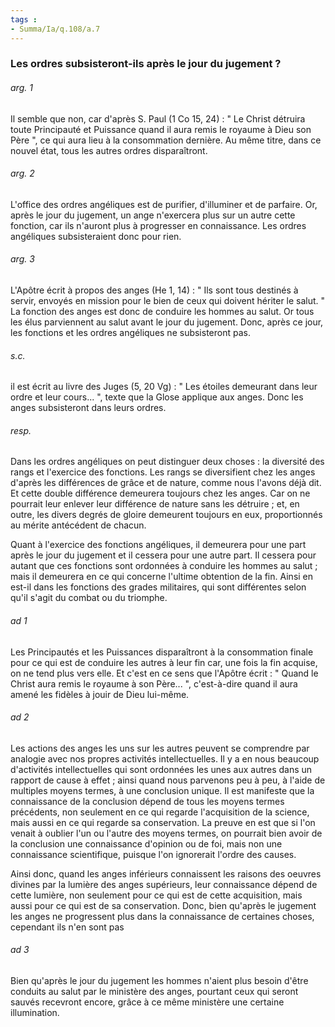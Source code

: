 ```yaml
---
tags : 
- Summa/Ia/q.108/a.7
---
```


### Les ordres subsisteront-ils après le jour du jugement ?



###### arg. 1
Il semble que non, car d'après S. Paul (1 Co 15, 24) : " Le Christ détruira toute Principauté et Puissance quand il aura remis le royaume à Dieu son Père ", ce qui aura lieu à la consommation dernière. Au même titre, dans ce nouvel état, tous les autres ordres disparaîtront. 

###### arg. 2
L'office des ordres angéliques est de purifier, d'illuminer et de parfaire. Or, après le jour du jugement, un ange n'exercera plus sur un autre cette fonction, car ils n'auront plus à progresser en connaissance. Les ordres angéliques subsisteraient donc pour rien. 

###### arg. 3
L'Apôtre écrit à propos des anges (He 1, 14) : " Ils sont tous destinés à servir, envoyés en mission pour le bien de ceux qui doivent hériter le salut. " La fonction des anges est donc de conduire les hommes au salut. Or tous les élus parviennent au salut avant le jour du jugement. Donc, après ce jour, les fonctions et les ordres angéliques ne subsisteront pas. 

###### s.c.
il est écrit au livre des Juges (5, 20 Vg) : " Les étoiles demeurant dans leur ordre et leur cours... ", texte que la Glose applique aux anges. Donc les anges subsisteront dans leurs ordres. 

###### resp.
Dans les ordres angéliques on peut distinguer deux choses : la diversité des rangs et l'exercice des fonctions. Les rangs se diversifient chez les anges d'après les différences de grâce et de nature, comme nous l'avons déjà dit. Et cette double différence demeurera toujours chez les anges. Car on ne pourrait leur enlever leur différence de nature sans les détruire ; et, en outre, les divers degrés de gloire demeurent toujours en eux, proportionnés au mérite antécédent de chacun. 

Quant à l'exercice des fonctions angéliques, il demeurera pour une part après le jour du jugement et il cessera pour une autre part. Il cessera pour autant que ces fonctions sont ordonnées à conduire les hommes au salut ; mais il demeurera en ce qui concerne l'ultime obtention de la fin. Ainsi en est-il dans les fonctions des grades militaires, qui sont différentes selon qu'il s'agit du combat ou du triomphe. 

###### ad 1
Les Principautés et les Puissances disparaîtront à la consommation finale pour ce qui est de conduire les autres à leur fin car, une fois la fin acquise, on ne tend plus vers elle. Et c'est en ce sens que l'Apôtre écrit : " Quand le Christ aura remis le royaume à son Père... ", c'est-à-dire quand il aura amené les fidèles à jouir de Dieu lui-même. 

###### ad 2
Les actions des anges les uns sur les autres peuvent se comprendre par analogie avec nos propres activités intellectuelles. Il y a en nous beaucoup d'activités intellectuelles qui sont ordonnées les unes aux autres dans un rapport de cause à effet ; ainsi quand nous parvenons peu à peu, à l'aide de multiples moyens termes, à une conclusion unique. Il est manifeste que la connaissance de la conclusion dépend de tous les moyens termes précédents, non seulement en ce qui regarde l'acquisition de la science, mais aussi en ce qui regarde sa conservation. La preuve en est que si l'on venait à oublier l'un ou l'autre des moyens termes, on pourrait bien avoir de la conclusion une connaissance d'opinion ou de foi, mais non une connaissance scientifique, puisque l'on ignorerait l'ordre des causes. 

Ainsi donc, quand les anges inférieurs connaissent les raisons des oeuvres divines par la lumière des anges supérieurs, leur connaissance dépend de cette lumière, non seulement pour ce qui est de cette acquisition, mais aussi pour ce qui est de sa conservation. Donc, bien qu'après le jugement les anges ne progressent plus dans la connaissance de certaines choses, cependant ils n'en sont pas 

###### ad 3
Bien qu'après le jour du jugement les hommes n'aient plus besoin d'être conduits au salut par le ministère des anges, pourtant ceux qui seront sauvés recevront encore, grâce à ce même ministère une certaine illumination. 

